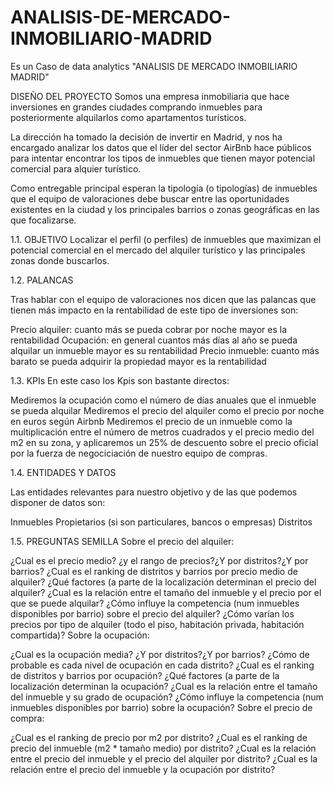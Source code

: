 # ANALISIS-DE-MERCADO-INMOBILIARIO-MADRID
Es un Caso de data analytics "ANALISIS DE MERCADO INMOBILIARIO MADRID" 

DISEÑO DEL PROYECTO
Somos una empresa inmobiliaria que hace inversiones en grandes ciudades comprando inmuebles para posteriormente alquilarlos como apartamentos turísticos.

La dirección ha tomado la decisión de invertir en Madrid, y nos ha encargado analizar los datos que el líder del sector AirBnb hace públicos para intentar encontrar los tipos de inmuebles que tienen mayor potencial comercial para alquier turístico.

Como entregable principal esperan la tipología (o tipologías) de inmuebles que el equipo de valoraciones debe buscar entre las oportunidades existentes en la ciudad y los principales barrios o zonas geográficas en las que focalizarse.

1.1. OBJETIVO
Localizar el perfil (o perfiles) de inmuebles que maximizan el potencial comercial en el mercado del alquiler turístico y las principales zonas donde buscarlos.

1.2. PALANCAS

Tras hablar con el equipo de valoraciones nos dicen que las palancas que tienen más impacto en la rentabilidad de este tipo de inversiones son:

Precio alquiler: cuanto más se pueda cobrar por noche mayor es la rentabilidad
Ocupación: en general cuantos más días al año se pueda alquilar un inmueble mayor es su rentabilidad
Precio inmueble: cuanto más barato se pueda adquirir la propiedad mayor es la rentabilidad

1.3. KPIs
En este caso los Kpis son bastante directos:

Mediremos la ocupación como el número de días anuales que el inmueble se pueda alquilar
Mediremos el precio del alquiler como el precio por noche en euros según Airbnb
Mediremos el precio de un inmueble como la multiplicación entre el número de metros cuadrados y el precio medio del m2 en su zona, y aplicaremos un 25% de descuento sobre el precio oficial por la fuerza de negociciación de nuestro equipo de compras.

1.4. ENTIDADES Y DATOS

Las entidades relevantes para nuestro objetivo y de las que podemos disponer de datos son:

Inmuebles
Propietarios (si son particulares, bancos o empresas)
Distritos

1.5. PREGUNTAS SEMILLA
Sobre el precio del alquiler:

¿Cual es el precio medio? ¿y el rango de precios?¿Y por distritos?¿Y por barrios?
¿Cual es el ranking de distritos y barrios por precio medio de alquiler?
¿Qué factores (a parte de la localización determinan el precio del alquiler?
¿Cual es la relación entre el tamaño del inmueble y el precio por el que se puede alquilar?
¿Cómo influye la competencia (num inmuebles disponibles por barrio) sobre el precio del alquiler?
¿Cómo varían los precios por tipo de alquiler (todo el piso, habitación privada, habitación compartida)?
Sobre la ocupación:

¿Cual es la ocupación media? ¿Y por distritos?¿Y por barrios?
¿Cómo de probable es cada nivel de ocupación en cada distrito?
¿Cual es el ranking de distritos y barrios por ocupación?
¿Qué factores (a parte de la localización determinan la ocupación?
¿Cual es la relación entre el tamaño del inmueble y su grado de ocupación?
¿Cómo influye la competencia (num inmuebles disponibles por barrio) sobre la ocupación?
Sobre el precio de compra:

¿Cual es el ranking de precio por m2 por distrito?
¿Cual es el ranking de precio del inmueble (m2 * tamaño medio) por distrito?
¿Cual es la relación entre el precio del inmueble y el precio del alquiler por distrito?
¿Cual es la relación entre el precio del inmueble y la ocupación por distrito?
